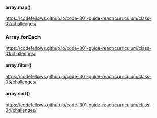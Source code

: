 #### array.map()

https://codefellows.github.io/code-301-guide-react/curriculum/class-02/challenges/

### Array.forEach

https://codefellows.github.io/code-301-guide-react/curriculum/class-01/challenges/

#### array.filter()

https://codefellows.github.io/code-301-guide-react/curriculum/class-03/challenges/

#### array.sort()

https://codefellows.github.io/code-301-guide-react/curriculum/class-04/challenges/
